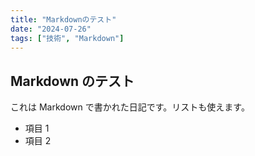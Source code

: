 ```yaml
---
title: "Markdownのテスト"
date: "2024-07-26"
tags: ["技術", "Markdown"]
---
```


## Markdown のテスト

これは Markdown で書かれた日記です。リストも使えます。

- 項目 1
- 項目 2
